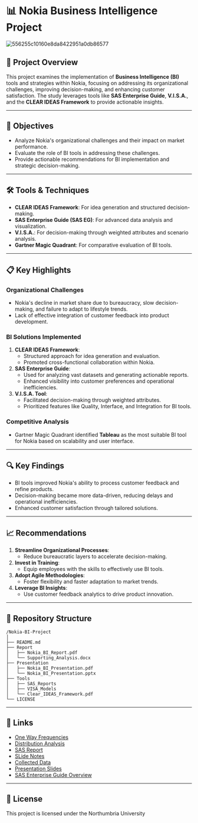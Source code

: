 # 📊 Nokia Business Intelligence Project

![556255c10160e8da8422951a0db86577](https://github.com/user-attachments/assets/6c0482f0-8304-4fe8-bc71-cea099350daa)

## 🌟 Project Overview
This project examines the implementation of **Business Intelligence (BI)** tools and strategies within Nokia, focusing on addressing its organizational challenges, improving decision-making, and enhancing customer satisfaction. The study leverages tools like **SAS Enterprise Guide**, **V.I.S.A.**, and the **CLEAR IDEAS Framework** to provide actionable insights.

---

## 🎯 Objectives
- Analyze Nokia's organizational challenges and their impact on market performance.
- Evaluate the role of BI tools in addressing these challenges.
- Provide actionable recommendations for BI implementation and strategic decision-making.

---

## 🛠️ Tools & Techniques
- **CLEAR IDEAS Framework**: For idea generation and structured decision-making.
- **SAS Enterprise Guide (SAS EG)**: For advanced data analysis and visualization.
- **V.I.S.A.**: For decision-making through weighted attributes and scenario analysis.
- **Gartner Magic Quadrant**: For comparative evaluation of BI tools.

---

## 📋 Key Highlights
### Organizational Challenges
- Nokia's decline in market share due to bureaucracy, slow decision-making, and failure to adapt to lifestyle trends.
- Lack of effective integration of customer feedback into product development.

### BI Solutions Implemented
1. **CLEAR IDEAS Framework**:
   - Structured approach for idea generation and evaluation.
   - Promoted cross-functional collaboration within Nokia.
2. **SAS Enterprise Guide**:
   - Used for analyzing vast datasets and generating actionable reports.
   - Enhanced visibility into customer preferences and operational inefficiencies.
3. **V.I.S.A. Tool**:
   - Facilitated decision-making through weighted attributes.
   - Prioritized features like Quality, Interface, and Integration for BI tools.

### Competitive Analysis
- Gartner Magic Quadrant identified **Tableau** as the most suitable BI tool for Nokia based on scalability and user interface.

---

## 🔍 Key Findings
- BI tools improved Nokia's ability to process customer feedback and refine products.
- Decision-making became more data-driven, reducing delays and operational inefficiencies.
- Enhanced customer satisfaction through tailored solutions.

---

## 📈 Recommendations
1. **Streamline Organizational Processes**:
   - Reduce bureaucratic layers to accelerate decision-making.
2. **Invest in Training**:
   - Equip employees with the skills to effectively use BI tools.
3. **Adopt Agile Methodologies**:
   - Foster flexibility and faster adaptation to market trends.
4. **Leverage BI Insights**:
   - Use customer feedback analytics to drive product innovation.

---

## 📁 Repository Structure
```
/Nokia-BI-Project
│
├── README.md
├── Report
│   ├── Nokia_BI_Report.pdf
│   └── Supporting_Analysis.docx
├── Presentation
│   ├── Nokia_BI_Presentation.pdf
│   └── Nokia_BI_Presentation.pptx
├── Tools
│   ├── SAS_Reports
│   ├── VISA_Models
│   └── Clear_IDEAS_Framework.pdf
└── LICENSE
```

---

## 🔗 Links
- [One Way Frequencies](https://github.com/abdulla-zahin/Nokia/blob/main/PDF%20-%20One-Way%20Frequencies%201.pdf)
- [Distribution Analysis](https://github.com/abdulla-zahin/Nokia/blob/main/PDF%20-%20Distribution%20Analysis.pdf)
- [SAS Report](https://github.com/abdulla-zahin/Nokia/blob/main/SAS%20Report%20-%20Characterize%20Data.pdf)
- [SLide Notes](https://github.com/abdulla-zahin/Nokia/blob/main/BI%20notes.docx)
- [Collected Data](https://github.com/abdulla-zahin/Nokia/blob/main/Attributes%20Data%20(1).xlsx)
- [Presentation Slides](Presentation/Nokia_BI_Presentation.pdf)
- [SAS Enterprise Guide Overview](https://www.sas.com/en_us/software/enterprise-guide.html)

---

## 📜 License
This project is licensed under the Northumbria University
